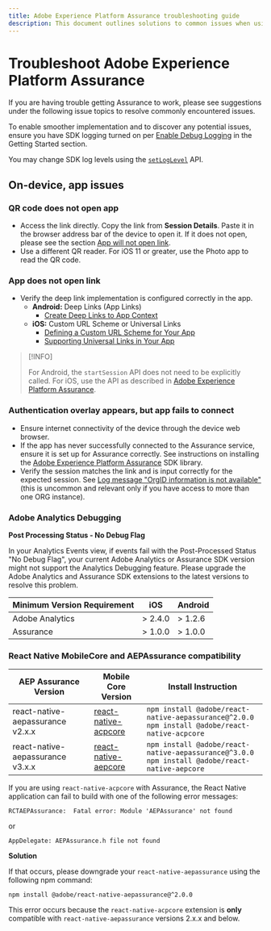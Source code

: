 ```yaml
---
title: Adobe Experience Platform Assurance troubleshooting guide
description: This document outlines solutions to common issues when using Adobe Experience Platform Assurance.
---
```


# Troubleshoot Adobe Experience Platform Assurance

If you are having trouble getting Assurance to work, please see suggestions under the following issue topics to resolve commonly encountered issues.

To enable smoother implementation and to discover any potential issues, ensure you have SDK logging turned on per [Enable Debug Logging](https://developer.adobe.com/client-sdks/documentation/getting-started/enable-debug-logging/) in the Getting Started section.

You may change SDK log levels using the [`setLogLevel`](https://developer.adobe.com/client-sdks/documentation/mobile-core/api-reference/#setloglevel) API.

## On-device, app issues

### QR code does not open app

* Access the link directly. Copy the link from **Session Details**. Paste it in the browser address bar of the device to open it. If it does not open, please see the section [App will not open link](#app-does-not-open-link).
* Use a different QR reader. For iOS 11 or greater, use the Photo app to read the QR code.

### App does not open link

* Verify the deep link implementation is configured correctly in the app.
  * **Android:** Deep Links (App Links)
    * [Create Deep Links to App Context](https://developer.android.com/training/app-links/deep-linking)
  * **iOS:** Custom URL Scheme or Universal Links
    * [Defining a Custom URL Scheme for Your App](https://developer.apple.com/documentation/uikit/inter-process_communication/allowing_apps_and_websites_to_link_to_your_content/defining_a_custom_url_scheme_for_your_app)
    * [Supporting Universal Links in Your App](https://developer.apple.com/documentation/uikit/inter-process_communication/allowing_apps_and_websites_to_link_to_your_content/supporting_universal_links_in_your_app)

>[!INFO]
>
>For Android, the `startSession` API does not need to be explicitly called. For iOS, use the API as described in [Adobe Experience Platform Assurance](https://developer.adobe.com/client-sdks/documentation/platform-assurance-sdk/#register-aepassurance-with-mobile-core).

### Authentication overlay appears, but app fails to connect

* Ensure internet connectivity of the device through the device web browser.
* If the app has never successfully connected to the Assurance service, ensure it is set up for Assurance correctly. See instructions on installing the [Adobe Experience Platform Assurance](./tutorials/implement-assurance.md) SDK library.
* Verify the session matches the link and is input correctly for the expected session. See [Log message "OrgID information is not available"](https://developer.adobe.com/client-sdks/documentation/platform-assurance-sdk/common-issues/#orgid-information-is-not-available) (this is uncommon and relevant only if you have access to more than one ORG instance).

### Adobe Analytics Debugging

**Post Processing Status - No Debug Flag**

In your Analytics Events view, if events fail with the Post-Processed Status "No Debug Flag", your current Adobe Analytics or Assurance SDK version might not support the Analytics Debugging feature.
Please upgrade the Adobe Analytics and Assurance SDK extensions to the latest versions to resolve this problem.

| Minimum Version Requirement | iOS | Android |
| --------------------------- | --- | ------- |
| Adobe Analytics | > 2.4.0 | > 1.2.6 |
| Assurance | > 1.0.0 | > 1.0.0 |

### React Native MobileCore and AEPAssurance compatibility

| AEP Assurance Version | Mobile Core Version | Install Instruction |
| --------------------- | ------------------- | ------------------- |
| react-native-aepassurance v2.x.x | [react-native-acpcore](https://www.npmjs.com/package/@adobe/react-native-acpcore) | `npm install @adobe/react-native-aepassurance@^2.0.0` <br/>`npm install @adobe/react-native-acpcore` |
| react-native-aepassurance v3.x.x | [react-native-aepcore](https://www.npmjs.com/package/@adobe/react-native-aepcore) | `npm install @adobe/react-native-aepassurance@^3.0.0` <br/>`npm install @adobe/react-native-aepcore` |

If you are using `react-native-acpcore` with Assurance, the React Native application can fail to build with one of the following error messages:

```
RCTAEPAssurance:  Fatal error: Module 'AEPAssurance' not found
```

or

```
AppDelegate: AEPAssurance.h file not found
```

**Solution**

If that occurs, please downgrade your `react-native-aepassurance` using the following npm command:

```shell
npm install @adobe/react-native-aepassurance@^2.0.0
```

This error occurs because the `react-native-acpcore` extension is **only** compatible with `react-native-aepassurance` versions 2.x.x and below.
